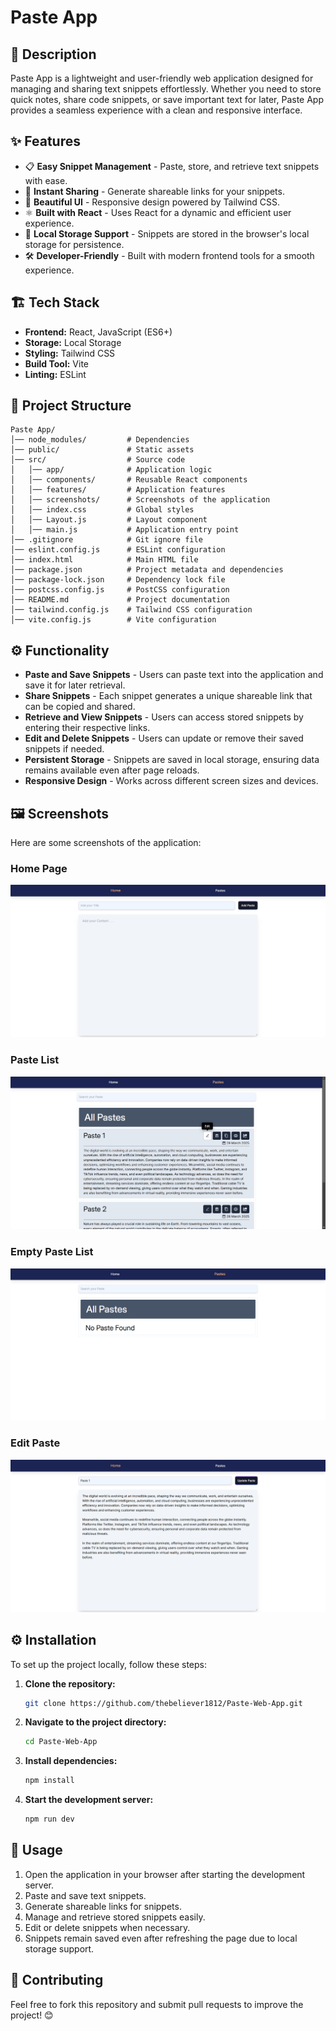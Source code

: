 # Paste App

## 🚀 Description

Paste App is a lightweight and user-friendly web application designed for managing and sharing text snippets effortlessly. Whether you need to store quick notes, share code snippets, or save important text for later, Paste App provides a seamless experience with a clean and responsive interface.

## ✨ Features

- 📋 **Easy Snippet Management** - Paste, store, and retrieve text snippets with ease.
- 🔗 **Instant Sharing** - Generate shareable links for your snippets.
- 🎨 **Beautiful UI** - Responsive design powered by Tailwind CSS.
- ⚛️ **Built with React** - Uses React for a dynamic and efficient user experience.
- 💾 **Local Storage Support** - Snippets are stored in the browser's local storage for persistence.
- 🛠 **Developer-Friendly** - Built with modern frontend tools for a smooth experience.

## 🏗 Tech Stack

- **Frontend:** React, JavaScript (ES6+)
- **Storage:** Local Storage
- **Styling:** Tailwind CSS
- **Build Tool:** Vite
- **Linting:** ESLint

## 📂 Project Structure

```
Paste App/
│── node_modules/         # Dependencies
│── public/               # Static assets
│── src/                  # Source code
│   │── app/              # Application logic
│   │── components/       # Reusable React components
│   │── features/         # Application features
│   │── screenshots/      # Screenshots of the application
│   │── index.css         # Global styles
│   │── Layout.js         # Layout component
│   │── main.js           # Application entry point
│── .gitignore            # Git ignore file
│── eslint.config.js      # ESLint configuration
│── index.html            # Main HTML file
│── package.json          # Project metadata and dependencies
│── package-lock.json     # Dependency lock file
│── postcss.config.js     # PostCSS configuration
│── README.md             # Project documentation
│── tailwind.config.js    # Tailwind CSS configuration
│── vite.config.js        # Vite configuration
```

## ⚙️ Functionality

- **Paste and Save Snippets** - Users can paste text into the application and save it for later retrieval.
- **Share Snippets** - Each snippet generates a unique shareable link that can be copied and shared.
- **Retrieve and View Snippets** - Users can access stored snippets by entering their respective links.
- **Edit and Delete Snippets** - Users can update or remove their saved snippets if needed.
- **Persistent Storage** - Snippets are saved in local storage, ensuring data remains available even after page reloads.
- **Responsive Design** - Works across different screen sizes and devices.

## 🖼 Screenshots

Here are some screenshots of the application:

### Home Page
![Home Page](src/screenshots/Home_Page.png)

### Paste List
![Pastes](src/screenshots/Pastes.png)

### Empty Paste List
![Pastes Empty](src/screenshots/Pastes_empty.png)

### Edit Paste
![Edit Paste](src/screenshots/Edit_Paste.png)

## ⚙️ Installation

To set up the project locally, follow these steps:

1. **Clone the repository:**
   ```sh
   git clone https://github.com/thebeliever1812/Paste-Web-App.git
   ```
2. **Navigate to the project directory:**
   ```sh
   cd Paste-Web-App
   ```
3. **Install dependencies:**
   ```sh
   npm install
   ```
4. **Start the development server:**
   ```sh
   npm run dev
   ```

## 🚀 Usage

1. Open the application in your browser after starting the development server.
2. Paste and save text snippets.
3. Generate shareable links for snippets.
4. Manage and retrieve stored snippets easily.
5. Edit or delete snippets when necessary.
6. Snippets remain saved even after refreshing the page due to local storage support.

## 🤝 Contributing

Feel free to fork this repository and submit pull requests to improve the project! 😊
